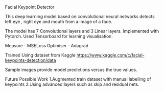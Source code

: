 Facial Keypoint Detector 

This deep learning model based on convolutional neural networks detects left eye , right eye and mouth from a image of a face.

The model has 7 Convolutional layers and 3 Linear layers.
Implemented with Pytorch.
Used Tensorboard for learning visualisation.

Measure -  MSELoss
Optimiser -  Adagrad 

Trained Using dataset from Kaggle
https://www.kaggle.com/c/facial-keypoints-detection/data 

Sample images provide model predictions versus  the true values.



Future Possible Work
1.Augmented train dataset with manual labelling of keypoints
2.Using advanced layers such as skip and residual nets.
